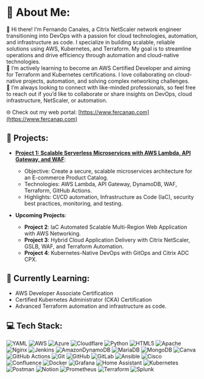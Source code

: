 # 💫 About Me:
👋 Hi there! I’m Fernando Canales, a Citrix NetScaler network engineer transitioning into DevOps with a passion for cloud technologies, automation, and infrastructure as code. I specialize in building scalable, reliable solutions using AWS, Kubernetes, and Terraform. My goal is to streamline operations and drive efficiency through automation and cloud-native technologies.<br>🔧 I’m actively learning to become an AWS Certified Developer and aiming for Terraform and Kubernetes certifications. I love collaborating on cloud-native projects, automation, and solving complex networking challenges.<br>🌱 I’m always looking to connect with like-minded professionals, so feel free to reach out if you’d like to collaborate or share insights on DevOps, cloud infrastructure, NetScaler, or automation.

🌐 Check out my web portal: [https://www.fercanap.com](https://www.fercanap.com)

## 🚀 Projects:
- [**Project 1: Scalable Serverless Microservices with AWS Lambda, API Gateway, and WAF**](https://github.com/fercanap/Project-1-Scalable-Serverless-Microservices-with-AWS-Lambda-API-Gateway-and-WAF.git): 
  - Objective: Create a secure, scalable microservices architecture for an E-commerce Product Catalog.
  - Technologies: AWS Lambda, API Gateway, DynamoDB, WAF, Terraform, GitHub Actions.
  - Highlights: CI/CD automation, Infrastructure as Code (IaC), security best practices, monitoring, and testing.
  
- **Upcoming Projects**:
  - **Project 2**: IaC Automated Scalable Multi-Region Web Application with AWS Networking.
  - **Project 3**: Hybrid Cloud Application Delivery with Citrix NetScaler, GSLB, WAF, and Terraform Automation.
  - **Project 4**: Kubernetes-Native DevOps with GitOps and Citrix ADC CPX.

## 📘 Currently Learning:
- AWS Developer Associate Certification
- Certified Kubernetes Administrator (CKA) Certification
- Advanced Terraform automation and infrastructure as code.

## 💻 Tech Stack:
![YAML](https://img.shields.io/badge/yaml-%23ffffff.svg?style=for-the-badge&logo=yaml&logoColor=151515) ![AWS](https://img.shields.io/badge/AWS-%23FF9900.svg?style=for-the-badge&logo=amazon-aws&logoColor=white) ![Azure](https://img.shields.io/badge/azure-%230072C6.svg?style=for-the-badge&logo=microsoftazure&logoColor=white) ![Cloudflare](https://img.shields.io/badge/Cloudflare-F38020?style=for-the-badge&logo=Cloudflare&logoColor=white) ![Python](https://img.shields.io/badge/python-3670A0?style=for-the-badge&logo=python&logoColor=ffdd54) ![HTML5](https://img.shields.io/badge/html5-%23E34F26.svg?style=for-the-badge&logo=html5&logoColor=white) ![Apache](https://img.shields.io/badge/apache-%23D42029.svg?style=for-the-badge&logo=apache&logoColor=white) ![Nginx](https://img.shields.io/badge/nginx-%23009639.svg?style=for-the-badge&logo=nginx&logoColor=white) ![Jenkins](https://img.shields.io/badge/jenkins-%232C5263.svg?style=for-the-badge&logo=jenkins&logoColor=white) ![AmazonDynamoDB](https://img.shields.io/badge/Amazon%20DynamoDB-4053D6?style=for-the-badge&logo=Amazon%20DynamoDB&logoColor=white) ![MariaDB](https://img.shields.io/badge/MariaDB-003545?style=for-the-badge&logo=mariadb&logoColor=white) ![MongoDB](https://img.shields.io/badge/MongoDB-%234ea94b.svg?style=for-the-badge&logo=mongodb&logoColor=white) ![Canva](https://img.shields.io/badge/Canva-%2300C4CC.svg?style=for-the-badge&logo=Canva&logoColor=white) ![GitHub Actions](https://img.shields.io/badge/github%20actions-%232671E5.svg?style=for-the-badge&logo=githubactions&logoColor=white) ![Git](https://img.shields.io/badge/git-%23F05033.svg?style=for-the-badge&logo=git&logoColor=white) ![GitHub](https://img.shields.io/badge/github-%23121011.svg?style=for-the-badge&logo=github&logoColor=white) ![GitLab](https://img.shields.io/badge/gitlab-%23181717.svg?style=for-the-badge&logo=gitlab&logoColor=white) ![Ansible](https://img.shields.io/badge/ansible-%231A1918.svg?style=for-the-badge&logo=ansible&logoColor=white) ![Cisco](https://img.shields.io/badge/cisco-%23049fd9.svg?style=for-the-badge&logo=cisco&logoColor=black) ![Confluence](https://img.shields.io/badge/confluence-%23172BF4.svg?style=for-the-badge&logo=confluence&logoColor=white) ![Docker](https://img.shields.io/badge/docker-%230db7ed.svg?style=for-the-badge&logo=docker&logoColor=white) ![Grafana](https://img.shields.io/badge/grafana-%23F46800.svg?style=for-the-badge&logo=grafana&logoColor=white) ![Home Assistant](https://img.shields.io/badge/home%20assistant-%2341BDF5.svg?style=for-the-badge&logo=home-assistant&logoColor=white) ![Kubernetes](https://img.shields.io/badge/kubernetes-%23326ce5.svg?style=for-the-badge&logo=kubernetes&logoColor=white) ![Postman](https://img.shields.io/badge/Postman-FF6C37?style=for-the-badge&logo=postman&logoColor=white) ![Notion](https://img.shields.io/badge/Notion-%23000000.svg?style=for-the-badge&logo=notion&logoColor=white) ![Prometheus](https://img.shields.io/badge/Prometheus-E6522C?style=for-the-badge&logo=Prometheus&logoColor=white) ![Terraform](https://img.shields.io/badge/terraform-%235835CC.svg?style=for-the-badge&logo=terraform&logoColor=white) ![Splunk](https://img.shields.io/badge/splunk-%23000000.svg?style=for-the-badge&logo=splunk&logoColor=white)
